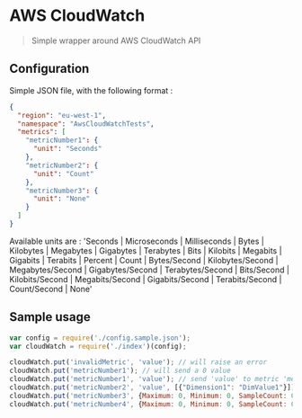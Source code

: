 # AWS CloudWatch

> Simple wrapper around AWS CloudWatch API

## Configuration

Simple JSON file, with the following format :

```json
{
  "region": "eu-west-1",
  "namespace": "AwsCloudWatchTests",
  "metrics": [
    "metricNumber1": {
      "unit": "Seconds"
    },
    "metricNumber2": {
      "unit": "Count"
    },
    "metricNumber3": {
      "unit": "None"
    }
  ]
}
```

Available units are : 'Seconds | Microseconds | Milliseconds | Bytes | Kilobytes | Megabytes | Gigabytes | Terabytes | Bits | Kilobits | Megabits | Gigabits | Terabits | Percent | Count | Bytes/Second | Kilobytes/Second | Megabytes/Second | Gigabytes/Second | Terabytes/Second | Bits/Second | Kilobits/Second | Megabits/Second | Gigabits/Second | Terabits/Second | Count/Second | None'

## Sample usage
```javascript
var config = require('./config.sample.json');
var cloudWatch = require('./index')(config);

cloudWatch.put('invalidMetric', 'value'); // will raise an error
cloudWatch.put('metricNumber1'); // will send a 0 value
cloudWatch.put('metricNumber1', 'value'); // send 'value' to metric 'metricNumber1'
cloudWatch.put('metricNumber2', 'value', [{"Dimension1": "DimValue1"}]); // send 'value' to metric 'metricNumber2', for dimension 'Dimension1' with 'DimValue1'
cloudWatch.put('metricNumber3', {Maximum: 0, Minimum: 0, SampleCount: 0, Sum: 0}); // send aggregated values to 'MetricNumber3'
cloudWatch.put('metricNumber4', {Maximum: 0, Minimum: 0, SampleCount: 0, Sum: 0}, [{"Dimension1": "DimValue1"}]); // aggregate values to metricNumber4 for a specific dimension
```
